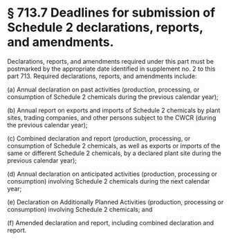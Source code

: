 # § 713.7   Deadlines for submission of Schedule 2 declarations, reports, and amendments.

Declarations, reports, and amendments required under this part must be postmarked by the appropriate date identified in supplement no. 2 to this part 713. Required declarations, reports, and amendments include:


(a) Annual declaration on past activities (production, processing, or consumption of Schedule 2 chemicals during the previous calendar year);


(b) Annual report on exports and imports of Schedule 2 chemicals by plant sites, trading companies, and other persons subject to the CWCR (during the previous calendar year);


(c) Combined declaration and report (production, processing, or consumption of Schedule 2 chemicals, as well as exports or imports of the same or different Schedule 2 chemicals, by a declared plant site during the previous calendar year);


(d) Annual declaration on anticipated activities (production, processing or consumption) involving Schedule 2 chemicals during the next calendar year;


(e) Declaration on Additionally Planned Activities (production, processing or consumption) involving Schedule 2 chemicals; and


(f) Amended declaration and report, including combined declaration and report.





